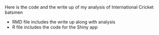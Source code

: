 Here is the code and the write up of my analysis of International Cricket batsmen
* RMD file includes the write up along with analysis
* R file includes the code for the Shiny app
  
